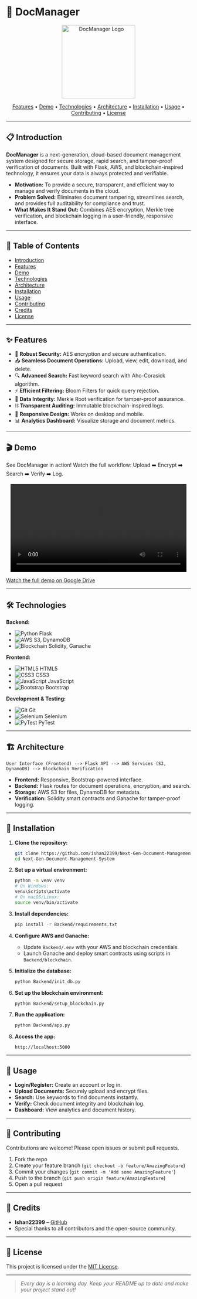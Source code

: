 # 📄 DocManager

<p align="center">
  <img src="https://user-images.githubusercontent.com/69488528/236614389-9b7b6e5f-eda3-4e22-a73c-4c5c4faff6d7.png" alt="DocManager Logo" width="200">
</p>

<p align="center">
  <a href="#features">Features</a> •
  <a href="#demo">Demo</a> •
  <a href="#technologies">Technologies</a> •
  <a href="#architecture">Architecture</a> •
  <a href="#installation">Installation</a> •
  <a href="#usage">Usage</a> •
  <a href="#contributing">Contributing</a> •
  <a href="#license">License</a>
</p>

---

## 📋 Introduction

**DocManager** is a next-generation, cloud-based document management system designed for secure storage, rapid search, and tamper-proof verification of documents. Built with Flask, AWS, and blockchain-inspired technology, it ensures your data is always protected and verifiable.

- **Motivation:** To provide a secure, transparent, and efficient way to manage and verify documents in the cloud.
- **Problem Solved:** Eliminates document tampering, streamlines search, and provides full auditability for compliance and trust.
- **What Makes It Stand Out:** Combines AES encryption, Merkle tree verification, and blockchain logging in a user-friendly, responsive interface.

---

## 📑 Table of Contents

- [Introduction](#introduction)
- [Features](#features)
- [Demo](#demo)
- [Technologies](#technologies)
- [Architecture](#architecture)
- [Installation](#installation)
- [Usage](#usage)
- [Contributing](#contributing)
- [Credits](#credits)
- [License](#license)

---

## ✨ Features

- 🔐 **Robust Security:** AES encryption and secure authentication.
- 📤 **Seamless Document Operations:** Upload, view, edit, download, and delete.
- 🔍 **Advanced Search:** Fast keyword search with Aho-Corasick algorithm.
- ⚡ **Efficient Filtering:** Bloom Filters for quick query rejection.
- 🌳 **Data Integrity:** Merkle Root verification for tamper-proof assurance.
- ⛓️ **Transparent Auditing:** Immutable blockchain-inspired logs.
- 📱 **Responsive Design:** Works on desktop and mobile.
- 📊 **Analytics Dashboard:** Visualize storage and document metrics.

---

## 🎬 Demo

See DocManager in action! Watch the full workflow: Upload ➡️ Encrypt ➡️ Search ➡️ Verify ➡️ Log.

<p align="center">
  <video width="480" controls>
    <source src="https://drive.google.com/uc?export=download&id=1giTkAmWYzmX4qj2xtrcRhWkZP8Y9jKSr" type="video/mp4">
    Your browser does not support the video tag.
  </video>
</p>

[Watch the full demo on Google Drive](https://drive.google.com/file/d/1giTkAmWYzmX4qj2xtrcRhWkZP8Y9jKSr/view?usp=drive_link)

---

## 🛠️ Technologies

**Backend:**
- ![Python](https://img.shields.io/badge/Python-3776AB?style-for-the-badge&logo=python&logoColor=white) Flask
- ![AWS](https://img.shields.io/badge/AWS-232F3E?style-for-the-badge&logo=amazon-aws&logoColor=white) S3, DynamoDB
- ![Blockchain](https://img.shields.io/badge/Blockchain-121D33?style-for-the-badge&logo=ethereum&logoColor=white) Solidity, Ganache

**Frontend:**
- ![HTML5](https://img.shields.io/badge/HTML5-E34F26?style-for-the-badge&logo=html5&logoColor=white) HTML5
- ![CSS3](https://img.shields.io/badge/CSS3-1572B6?style-for-the-badge&logo=css3&logoColor=white) CSS3
- ![JavaScript](https://img.shields.io/badge/JavaScript-F7DF1E?style-for-the-badge&logo=javascript&logoColor=black) JavaScript
- ![Bootstrap](https://img.shields.io/badge/Bootstrap-7952B3?style-for-the-badge&logo=bootstrap&logoColor=white) Bootstrap

**Development & Testing:**
- ![Git](https://img.shields.io/badge/Git-F05032?style-for-the-badge&logo=git&logoColor=white) Git
- ![Selenium](https://img.shields.io/badge/Selenium-43B02A?style-for-the-badge&logo=selenium&logoColor=white) Selenium
- ![PyTest](https://img.shields.io/badge/PyTest-0A9EDC?style-for-the-badge&logo=pytest&logoColor=white) PyTest

---

## 🏗️ Architecture

```
User Interface (Frontend) --> Flask API --> AWS Services (S3, DynamoDB) --> Blockchain Verification
```

- **Frontend:** Responsive, Bootstrap-powered interface.
- **Backend:** Flask routes for document operations, encryption, and search.
- **Storage:** AWS S3 for files, DynamoDB for metadata.
- **Verification:** Solidity smart contracts and Ganache for tamper-proof logging.

---

## 🚀 Installation

1. **Clone the repository:**
   ```bash
   git clone https://github.com/ishan22399/Next-Gen-Document-Management-System.git
   cd Next-Gen-Document-Management-System
   ```

2. **Set up a virtual environment:**
   ```bash
   python -m venv venv
   # On Windows:
   venv\Scripts\activate
   # On macOS/Linux:
   source venv/bin/activate
   ```

3. **Install dependencies:**
   ```bash
   pip install -r Backend/requirements.txt
   ```

4. **Configure AWS and Ganache:**
   - Update `Backend/.env` with your AWS and blockchain credentials.
   - Launch Ganache and deploy smart contracts using scripts in `Backend/blockchain`.

5. **Initialize the database:**
   ```bash
   python Backend/init_db.py
   ```

6. **Set up the blockchain environment:**
   ```bash
   python Backend/setup_blockchain.py
   ```

7. **Run the application:**
   ```bash
   python Backend/app.py
   ```

8. **Access the app:**
   ```
   http://localhost:5000
   ```

---

## 📖 Usage

- **Login/Register:** Create an account or log in.
- **Upload Documents:** Securely upload and encrypt files.
- **Search:** Use keywords to find documents instantly.
- **Verify:** Check document integrity and blockchain log.
- **Dashboard:** View analytics and document history.

---

## 🤝 Contributing

Contributions are welcome! Please open issues or submit pull requests.

1. Fork the repo
2. Create your feature branch (`git checkout -b feature/AmazingFeature`)
3. Commit your changes (`git commit -m 'Add some AmazingFeature'`)
4. Push to the branch (`git push origin feature/AmazingFeature`)
5. Open a pull request

---

## 👥 Credits

- **Ishan22399** – [GitHub](https://github.com/ishan22399)
- Special thanks to all contributors and the open-source community.

---

## 📝 License

This project is licensed under the [MIT License](LICENSE).

---

> _Every day is a learning day. Keep your README up to date and make your project stand out!_
